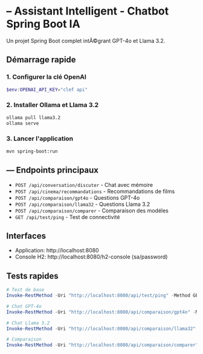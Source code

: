 ﻿# – Assistant Intelligent - Chatbot Spring Boot IA

Un projet Spring Boot complet intÃ©grant GPT-4o et Llama 3.2.

##  Démarrage rapide

### 1. Configurer la clé OpenAI
```powershell
$env:OPENAI_API_KEY="clef api"
```

### 2. Installer Ollama et Llama 3.2
```bash
ollama pull llama3.2
ollama serve
```

### 3. Lancer l'application
```bash
mvn spring-boot:run
```

## — Endpoints principaux

- `POST /api/conversation/discuter` - Chat avec mémoire
- `POST /api/cinema/recommandations` - Recommandations de films  
- `POST /api/comparaison/gpt4o` - Questions GPT-4o
- `POST /api/comparaison/llama32` - Questions Llama 3.2
- `POST /api/comparaison/comparer` - Comparaison des modéles
- `GET /api/test/ping` - Test de connectivité

##  Interfaces

- Application: http://localhost:8080
- Console H2: http://localhost:8080/h2-console (sa/password)

##  Tests rapides

```powershell
# Test de base
Invoke-RestMethod -Uri "http://localhost:8080/api/test/ping" -Method GET

# Chat GPT-4o
Invoke-RestMethod -Uri "http://localhost:8080/api/comparaison/gpt4o" -Method POST -Body @{question="Bonjour"} -ContentType "application/x-www-form-urlencoded"

# Chat Llama 3.2
Invoke-RestMethod -Uri "http://localhost:8080/api/comparaison/llama32" -Method POST -Body @{question="Bonjour"} -ContentType "application/x-www-form-urlencoded"

# Comparaison
Invoke-RestMethod -Uri "http://localhost:8080/api/comparaison/comparer" -Method POST -Body @{question="Capitale France?"} -ContentType "application/x-www-form-urlencoded"
```
